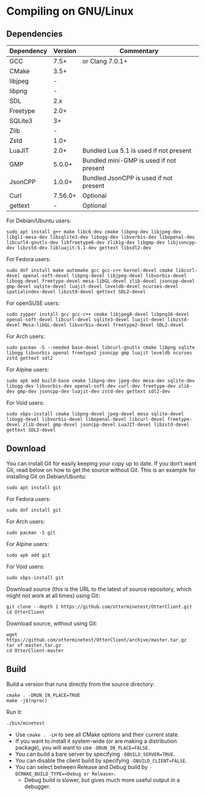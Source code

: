 # Compiling on GNU/Linux

## Dependencies

| Dependency | Version | Commentary |
| ---------- | ------- | ---------- |
| GCC        | 7.5+    | or Clang 7.0.1+ |
| CMake      | 3.5+    |            |
| libjpeg    | -       |            |
| libpng     | -       |            |
| SDL        | 2.x     |            |
| Freetype   | 2.0+    |            |
| SQLite3    | 3+      |            |
| Zlib       | -       |            |
| Zstd       | 1.0+    |            |
| LuaJIT     | 2.0+    | Bundled Lua 5.1 is used if not present |
| GMP        | 5.0.0+  | Bundled mini-GMP is used if not present |
| JsonCPP    | 1.0.0+  | Bundled JsonCPP is used if not present |
| Curl       | 7.56.0+ | Optional   |
| gettext    | -       | Optional   |

For Debian/Ubuntu users:

    sudo apt install g++ make libc6-dev cmake libpng-dev libjpeg-dev libgl1-mesa-dev libsqlite3-dev libogg-dev libvorbis-dev libopenal-dev libcurl4-gnutls-dev libfreetype6-dev zlib1g-dev libgmp-dev libjsoncpp-dev libzstd-dev libluajit-5.1-dev gettext libsdl2-dev

For Fedora users:

    sudo dnf install make automake gcc gcc-c++ kernel-devel cmake libcurl-devel openal-soft-devel libpng-devel libjpeg-devel libvorbis-devel libogg-devel freetype-devel mesa-libGL-devel zlib-devel jsoncpp-devel gmp-devel sqlite-devel luajit-devel leveldb-devel ncurses-devel spatialindex-devel libzstd-devel gettext SDL2-devel

For openSUSE users:

	sudo zypper install gcc gcc-c++ cmake libjpeg8-devel libpng16-devel openal-soft-devel libcurl-devel sqlite3-devel luajit-devel libzstd-devel Mesa-libGL-devel libvorbis-devel freetype2-devel SDL2-devel

For Arch users:

    sudo pacman -S --needed base-devel libcurl-gnutls cmake libpng sqlite libogg libvorbis openal freetype2 jsoncpp gmp luajit leveldb ncurses zstd gettext sdl2

For Alpine users:

    sudo apk add build-base cmake libpng-dev jpeg-dev mesa-dev sqlite-dev libogg-dev libvorbis-dev openal-soft-dev curl-dev freetype-dev zlib-dev gmp-dev jsoncpp-dev luajit-dev zstd-dev gettext sdl2-dev

For Void users:

    sudo xbps-install cmake libpng-devel jpeg-devel mesa sqlite-devel libogg-devel libvorbis-devel libopenal-devel libcurl-devel freetype-devel zlib-devel gmp-devel jsoncpp-devel LuaJIT-devel libzstd-devel gettext SDL2-devel

## Download

You can install Git for easily keeping your copy up to date.
If you don’t want Git, read below on how to get the source without Git.
This is an example for installing Git on Debian/Ubuntu:

    sudo apt install git

For Fedora users:

    sudo dnf install git

For Arch users:

	sudo pacman -S git

For Alpine users:

	sudo apk add git

For Void users:

    sudo xbps-install git

Download source (this is the URL to the latest of source repository, which might not work at all times) using Git:

    git clone --depth 1 https://github.com/otterminetest/OtterClient.git
    cd OtterClient

Download source, without using Git:

    wget https://github.com/otterminetest/OtterClient/archive/master.tar.gz
    tar xf master.tar.gz
    cd OtterClient-master

## Build

Build a version that runs directly from the source directory:

    cmake . -DRUN_IN_PLACE=TRUE
    make -j$(nproc)

Run it:

    ./bin/minetest

- Use `cmake . -LH` to see all CMake options and their current state.
- If you want to install it system-wide (or are making a distribution package),
  you will want to use `-DRUN_IN_PLACE=FALSE`.
- You can build a bare server by specifying `-DBUILD_SERVER=TRUE`.
- You can disable the client build by specifying `-DBUILD_CLIENT=FALSE`.
- You can select between Release and Debug build by `-DCMAKE_BUILD_TYPE=<Debug or Release>`.
  - Debug build is slower, but gives much more useful output in a debugger.
